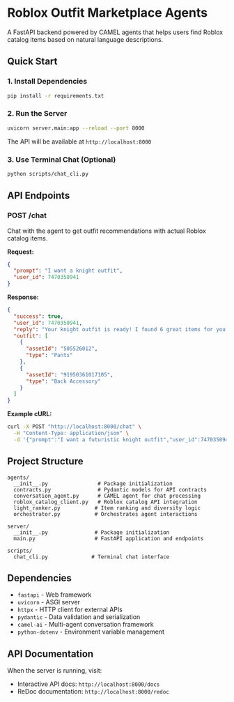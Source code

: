 # Roblox Outfit Marketplace Agents

A FastAPI backend powered by CAMEL agents that helps users find Roblox catalog items based on natural language descriptions.

## Quick Start

### 1. Install Dependencies

```bash
pip install -r requirements.txt
```

### 2. Run the Server

```bash
uvicorn server.main:app --reload --port 8000
```

The API will be available at `http://localhost:8000`

### 3. Use Terminal Chat (Optional)

```bash
python scripts/chat_cli.py
```

## API Endpoints

### POST /chat

Chat with the agent to get outfit recommendations with actual Roblox catalog items.

**Request:**
```json
{
  "prompt": "I want a knight outfit",
  "user_id": 7470350941
}
```

**Response:**
```json
{
  "success": true,
  "user_id": 7470350941,
  "reply": "Your knight outfit is ready! I found 6 great items for you.",
  "outfit": [
    {
      "assetId": "505526012",
      "type": "Pants"
    },
    {
      "assetId": "91950361017105", 
      "type": "Back Accessory"
    }
  ]
}
```

**Example cURL:**
```bash
curl -X POST "http://localhost:8000/chat" \
  -H "Content-Type: application/json" \
  -d '{"prompt":"I want a futuristic knight outfit","user_id":7470350941}'
```

## Project Structure

```
agents/
  __init__.py                # Package initialization
  contracts.py               # Pydantic models for API contracts
  conversation_agent.py      # CAMEL agent for chat processing
  roblox_catalog_client.py   # Roblox catalog API integration
  light_ranker.py           # Item ranking and diversity logic
  orchestrator.py           # Orchestrates agent interactions

server/
  __init__.py               # Package initialization
  main.py                   # FastAPI application and endpoints

scripts/
  chat_cli.py              # Terminal chat interface
```

## Dependencies

- `fastapi` - Web framework
- `uvicorn` - ASGI server
- `httpx` - HTTP client for external APIs
- `pydantic` - Data validation and serialization
- `camel-ai` - Multi-agent conversation framework
- `python-dotenv` - Environment variable management

## API Documentation

When the server is running, visit:
- Interactive API docs: `http://localhost:8000/docs`
- ReDoc documentation: `http://localhost:8000/redoc`